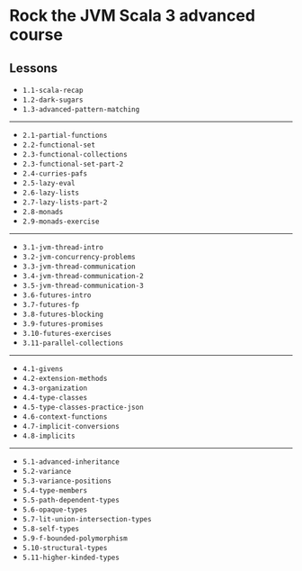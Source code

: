 # Rock the JVM Scala 3 advanced course

## Lessons

- `1.1-scala-recap`
- `1.2-dark-sugars`
- `1.3-advanced-pattern-matching`
- --
- `2.1-partial-functions`
- `2.2-functional-set`
- `2.3-functional-collections`
- `2.3-functional-set-part-2`
- `2.4-curries-pafs`
- `2.5-lazy-eval`
- `2.6-lazy-lists`
- `2.7-lazy-lists-part-2`
- `2.8-monads`
- `2.9-monads-exercise`
- --
- `3.1-jvm-thread-intro`
- `3.2-jvm-concurrency-problems`
- `3.3-jvm-thread-communication`
- `3.4-jvm-thread-communication-2`
- `3.5-jvm-thread-communication-3`
- `3.6-futures-intro`
- `3.7-futures-fp`
- `3.8-futures-blocking`
- `3.9-futures-promises`
- `3.10-futures-exercises`
- `3.11-parallel-collections`
- --
- `4.1-givens`
- `4.2-extension-methods`
- `4.3-organization`
- `4.4-type-classes`
- `4.5-type-classes-practice-json`
- `4.6-context-functions`
- `4.7-implicit-conversions`
- `4.8-implicits`
- --
- `5.1-advanced-inheritance`
- `5.2-variance`
- `5.3-variance-positions`
- `5.4-type-members`
- `5.5-path-dependent-types`
- `5.6-opaque-types`
- `5.7-lit-union-intersection-types`
- `5.8-self-types`
- `5.9-f-bounded-polymorphism`
- `5.10-structural-types`
- `5.11-higher-kinded-types`
